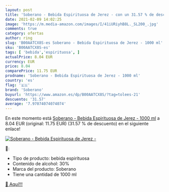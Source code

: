 ```yaml
---
layout: post
title: 'Soberano - Bebida Espirituosa de Jerez - con un 31.57 % de descuento'
date: 2021-02-09 14:02:25
image: 'https://m.media-amazon.com/images/I/41iURiyhB8L._SL200_.jpg'
comments: true
category: ofertas
author: ring
slug: 'B00AATCX8S-es Soberano - Bebida Espirituosa de Jerez - 1000 ml'
sku: 'B00AATCX8S-es'
tags: [ 'bebida','espirituosa', ]
actualPrice: 8.04 EUR
currency: EUR
price: 8.04
comparePrice: 11.75 EUR
prodname: 'Soberano - Bebida Espirituosa de Jerez - 1000 ml'
country: 'es'
flag: '🇪🇸'
brand: 'Soberano'
buyurl: 'https://www.amazon.es/dp/B00AATCX8S/?tag=tolees-21'
descuento: '31.57'
average: '7.97074074074074'
---
```


En este momento está [Soberano - Bebida Espirituosa de Jerez - 1000 ml](https://www.amazon.es/dp/B00AATCX8S/?tag=tolees-21) a 8.04 EUR (original: 11.75 EUR) (31.57 %  de descuento) en el siguiente enlace!

[![Soberano - Bebida Espirituosa de Jerez -](https://m.media-amazon.com/images/I/41iURiyhB8L._SL200_.jpg)](https://www.amazon.es/dp/B00AATCX8S/?tag=tolees-21)

🔎:

- Tipo de producto: bebida espirituosa
- Contenido de alcohol: 30%
- Marca del producto: Soberano
- Tiene una cantidad de 1000 ml

[🛒 Aquí!!!](https://www.amazon.es/dp/B00AATCX8S/?tag=tolees-21)
